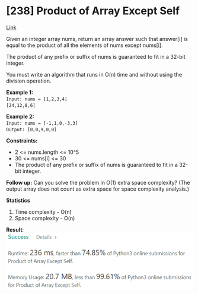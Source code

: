 # [238] Product of Array Except Self

[Link](https://leetcode.com/problems/product-of-array-except-self/)

Given an integer array nums, return an array answer such that answer[i] is equal to the product of all the elements of nums except nums[i].

The product of any prefix or suffix of nums is guaranteed to fit in a 32-bit integer.

You must write an algorithm that runs in O(n) time and without using the division operation.

**Example 1:**  
`Input: nums = [1,2,3,4]`  
`[24,12,8,6]`

**Example 2:**  
`Input: nums = [-1,1,0,-3,3]`  
`Output: [0,0,9,0,0]`

**Constraints:**

- 2 <= nums.length <= 10^5
- 30 <= nums[i] <= 30
- The product of any prefix or suffix of nums is guaranteed to fit in a 32-bit integer.

**Follow up:** Can you solve the problem in O(1) extra space complexity? (The output array does not count as extra space for space complexity analysis.)

**Statistics**

1. Time complexity - O(n)
2. Space complexity - O(n)

**Result**:  
![Result image](https://github.com/SanjampreetSingh/PP/blob/master/LeetCode/Array%20Code/Product%20of%20Array%20Except%20Self/image.jpg)
